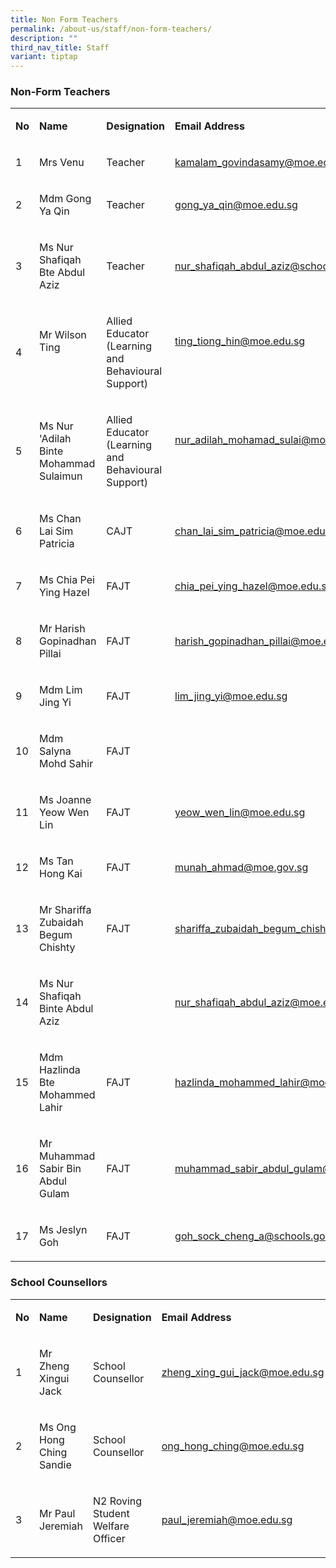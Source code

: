 ```yaml
---
title: Non Form Teachers
permalink: /about-us/staff/non-form-teachers/
description: ""
third_nav_title: Staff
variant: tiptap
---
```

<h3><strong>Non-Form Teachers</strong></h3><table><tbody><tr><td rowspan="1" colspan="1"><p><strong>No</strong></p></td><td rowspan="1" colspan="1"><p><strong>Name</strong></p></td><td rowspan="1" colspan="1"><p><strong>Designation</strong></p></td><td rowspan="1" colspan="1"><p><strong>Email Address</strong></p></td></tr><tr><td rowspan="1" colspan="1"><p>1</p></td><td rowspan="1" colspan="1"><p>Mrs Venu</p></td><td rowspan="1" colspan="1"><p>Teacher</p></td><td rowspan="1" colspan="1"><p><a href="mailto:kamalam_govindasamy@moe.edu.sg" rel="noopener noreferrer nofollow" target="_blank">kamalam_govindasamy@moe.edu.sg</a></p></td></tr><tr><td rowspan="1" colspan="1"><p>2</p></td><td rowspan="1" colspan="1"><p>Mdm Gong Ya Qin</p></td><td rowspan="1" colspan="1"><p>Teacher</p></td><td rowspan="1" colspan="1"><p><a href="mailto:gong_ya_qin@moe.edu.sg" rel="noopener noreferrer nofollow" target="_blank"><u>gong_ya_qin@moe.edu.sg</u></a></p></td></tr><tr><td rowspan="1" colspan="1"><p>3</p></td><td rowspan="1" colspan="1"><p>Ms Nur Shafiqah Bte Abdul Aziz</p></td><td rowspan="1" colspan="1"><p>Teacher</p></td><td rowspan="1" colspan="1"><p><a href="mailto:nur_shafiqah_abdul_aziz@schools.gov.sg" rel="noopener noreferrer nofollow" target="_blank">nur_shafiqah_abdul_aziz@schools.gov.sg</a></p></td></tr><tr><td rowspan="1" colspan="1"><p>4</p></td><td rowspan="1" colspan="1"><p>Mr Wilson Ting</p><p><strong>&nbsp;</strong></p></td><td rowspan="1" colspan="1"><p>Allied Educator<br>(Learning and Behavioural Support)</p></td><td rowspan="1" colspan="1"><p><a href="mailto:ting_tiong_hin@moe.edu.sg" rel="noopener noreferrer nofollow" target="_blank">ting_tiong_hin@moe.edu.sg</a></p><p><strong>&nbsp;</strong></p></td></tr><tr><td rowspan="1" colspan="1"><p>5</p></td><td rowspan="1" colspan="1"><p>Ms Nur 'Adilah Binte Mohammad Sulaimun</p></td><td rowspan="1" colspan="1"><p>Allied Educator<br>(Learning and Behavioural Support)</p></td><td rowspan="1" colspan="1"><p><a href="mailto:nur_adilah_mohamad_sulai@moe.edu.sg" rel="noopener noreferrer nofollow" target="_blank">nur_adilah_mohamad_sulai@moe.edu.sg</a></p><p><strong>&nbsp;</strong></p></td></tr><tr><td rowspan="1" colspan="1"><p>6</p></td><td rowspan="1" colspan="1"><p>Ms Chan Lai Sim Patricia</p></td><td rowspan="1" colspan="1"><p>CAJT</p></td><td rowspan="1" colspan="1"><p><a href="mailto:chan_lai_sim_patricia@moe.edu.sg" rel="noopener noreferrer nofollow" target="_blank">chan_lai_sim_patricia@moe.edu.sg</a></p></td></tr><tr><td rowspan="1" colspan="1"><p>7</p></td><td rowspan="1" colspan="1"><p>Ms Chia Pei Ying Hazel</p></td><td rowspan="1" colspan="1"><p>FAJT</p></td><td rowspan="1" colspan="1"><p><a href="mailto:chia_pei_ying_hazel@moe.edu.sg" rel="noopener noreferrer nofollow" target="_blank">chia_pei_ying_hazel@moe.edu.sg</a></p></td></tr><tr><td rowspan="1" colspan="1"><p>8</p></td><td rowspan="1" colspan="1"><p>Mr Harish Gopinadhan Pillai</p></td><td rowspan="1" colspan="1"><p>FAJT</p></td><td rowspan="1" colspan="1"><p><a href="mailto:harish_gopinadhan_pillai@moe.edu.sg" rel="noopener noreferrer nofollow" target="_blank">harish_gopinadhan_pillai@moe.edu.sg</a></p></td></tr><tr><td rowspan="1" colspan="1"><p>9</p></td><td rowspan="1" colspan="1"><p>Mdm Lim Jing Yi</p></td><td rowspan="1" colspan="1"><p>FAJT</p></td><td rowspan="1" colspan="1"><p><a href="mailto:rose_ng_jia_ling@moe.edu.sg" rel="noopener noreferrer nofollow" target="_blank">lim_jing_yi@moe.edu.sg</a></p></td></tr><tr><td rowspan="1" colspan="1"><p>10</p></td><td rowspan="1" colspan="1"><p>Mdm Salyna Mohd Sahir</p></td><td rowspan="1" colspan="1"><p>FAJT</p></td><td rowspan="1" colspan="1"><p></p></td></tr><tr><td rowspan="1" colspan="1"><p>11</p></td><td rowspan="1" colspan="1"><p>Ms Joanne Yeow Wen Lin</p></td><td rowspan="1" colspan="1"><p>FAJT</p></td><td rowspan="1" colspan="1"><p><a href="mailto:lim_hoei_kee@moe.edu.sg" rel="noopener noreferrer nofollow" target="_blank">yeow_wen_lin@moe.edu.sg</a>&nbsp;</p></td></tr><tr><td rowspan="1" colspan="1"><p>12</p></td><td rowspan="1" colspan="1"><p>Ms Tan Hong Kai</p></td><td rowspan="1" colspan="1"><p>FAJT</p></td><td rowspan="1" colspan="1"><p><a href="mailto:diyanah_zahirah_amiral@moe.gov.sg" rel="noopener noreferrer nofollow" target="_blank">munah_ahmad@moe.gov.sg</a>&nbsp;</p></td></tr><tr><td rowspan="1" colspan="1"><p>13</p></td><td rowspan="1" colspan="1"><p>Mr Shariffa Zubaidah Begum Chishty&nbsp;</p></td><td rowspan="1" colspan="1"><p>FAJT</p></td><td rowspan="1" colspan="1"><p><a href="mailto:shariffa_zubaidah_begum_chishty@moe.edu.sg" rel="noopener noreferrer nofollow" target="_blank">shariffa_zubaidah_begum_chishty@moe.edu.sg</a></p></td></tr><tr><td rowspan="1" colspan="1"><p>14</p></td><td rowspan="1" colspan="1"><p>Ms Nur Shafiqah Binte Abdul Aziz</p></td><td rowspan="1" colspan="1"><p>&nbsp;</p></td><td rowspan="1" colspan="1"><p><a href="mailto:huang_suhui@moe.edu.sg" rel="noopener noreferrer nofollow" target="_blank">nur_shafiqah_abdul_aziz@moe.edu.sg</a></p></td></tr><tr><td rowspan="1" colspan="1"><p>15</p></td><td rowspan="1" colspan="1"><p>Mdm Hazlinda Bte Mohammed Lahir</p></td><td rowspan="1" colspan="1"><p>FAJT</p></td><td rowspan="1" colspan="1"><p><a href="mailto:rose_ng_jia_ling@moe.edu.sg" rel="noopener noreferrer nofollow" target="_blank">hazlinda_mohammed_lahir@moe.edu.sg</a></p></td></tr><tr><td rowspan="1" colspan="1"><p>16</p></td><td rowspan="1" colspan="1"><p>Mr Muhammad Sabir Bin Abdul Gulam</p></td><td rowspan="1" colspan="1"><p>FAJT</p></td><td rowspan="1" colspan="1"><p><a href="mailto:muhammad_sabir_abdul_gulam@moe.edu.sg" rel="noopener noreferrer nofollow" target="_blank">muhammad_sabir_abdul_gulam@moe.edu.sg</a></p></td></tr><tr><td rowspan="1" colspan="1"><p>17</p></td><td rowspan="1" colspan="1"><p>Ms Jeslyn Goh</p></td><td rowspan="1" colspan="1"><p>FAJT</p></td><td rowspan="1" colspan="1"><p><a href="mailto:goh_sock_cheng_a@schools.gov.sg" rel="noopener noreferrer nofollow" target="_blank">goh_sock_cheng_a@schools.gov.sg</a></p></td></tr></tbody></table><h3>School Counsellors</h3><table><tbody><tr><td rowspan="1" colspan="1"><p><strong>No</strong></p></td><td rowspan="1" colspan="1"><p><strong>Name</strong></p></td><td rowspan="1" colspan="1"><p><strong>Designation</strong></p></td><td rowspan="1" colspan="1"><p><strong>Email Address</strong></p></td></tr><tr><td rowspan="1" colspan="1"><p>1</p></td><td rowspan="1" colspan="1"><p>Mr Zheng Xingui Jack</p></td><td rowspan="1" colspan="1"><p>School Counsellor</p></td><td rowspan="1" colspan="1"><p><a href="mailto:lou_eye_nee@moe.edu.sg" rel="noopener noreferrer nofollow" target="_blank">zheng_xing_gui_jack@moe.edu.sg</a></p></td></tr><tr><td rowspan="1" colspan="1"><p>2</p></td><td rowspan="1" colspan="1"><p>Ms Ong Hong Ching Sandie</p></td><td rowspan="1" colspan="1"><p>School Counsellor</p></td><td rowspan="1" colspan="1"><p><a href="mailto:lou_eye_nee@moe.edu.sg" rel="noopener noreferrer nofollow" target="_blank">ong_hong_ching@moe.edu.sg</a></p></td></tr><tr><td rowspan="1" colspan="1"><p>3</p></td><td rowspan="1" colspan="1"><p>Mr Paul Jeremiah</p></td><td rowspan="1" colspan="1"><p>N2 Roving Student Welfare Officer</p></td><td rowspan="1" colspan="1"><p><a href="mailto:paul_jeremiah@moe.edu.sg" rel="noopener noreferrer nofollow" target="_blank"><u>paul_jeremiah@moe.edu.sg</u></a></p></td></tr></tbody></table><p></p>
